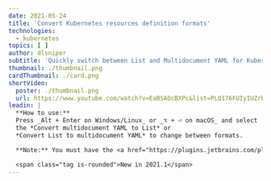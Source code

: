 ```yaml
---
date: 2021-05-24
title: 'Convert Kubernetes resources definition formats'
technologies:
  - kubernetes
topics: [ ]
author: dlsniper
subtitle: 'Quickly switch between List and Multidocument YAML for Kubernetes resource definitions'
thumbnail: ./thumbnail.png
cardThumbnail: ./card.png
shortVideo:
  poster: ./thumbnail.png
  url: https://www.youtube.com/watch?v=EaBSAOcBXPc&list=PLQ176FUIyIUZrbrlz4AY1V8VzBJKZyVlW&index=23
leadin: |
  **How to use:**
  Press _Alt + Enter on Windows/Linux_ or _⌥ + ⏎ on macOS_ and select
  the *Convert multidocument YAML to List* or
  *Convert List to multidocument YAML* to change between formats.

  **Note:** You must have the <a href="https://plugins.jetbrains.com/plugin/10485-kubernetes">Kubernetes plugin</a> provided by JetBrains installed for this action to work.

  <span class="tag is-rounded">New in 2021.1</span>
---
```


